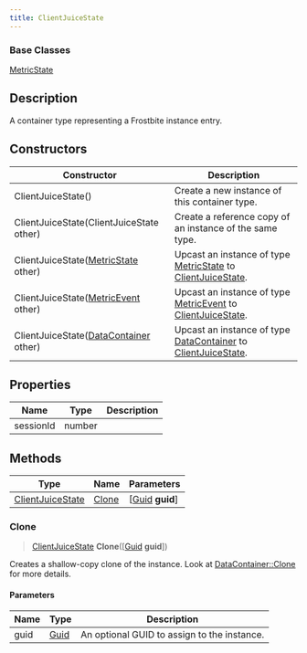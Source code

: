 ```yaml
---
title: ClientJuiceState
---
```

### Base Classes

[MetricState](MetricState)

## Description

A container type representing a Frostbite instance entry.

## Constructors

| Constructor                                                                 | Description                                                                                                             |
| --------------------------------------------------------------------------- | ----------------------------------------------------------------------------------------------------------------------- |
| ClientJuiceState()                                                          | Create a new instance of this container type.                                                                           |
| ClientJuiceState(ClientJuiceState other)                                    | Create a reference copy of an instance of the same type.                                                                |
| ClientJuiceState([MetricState](MetricState) other)                          | Upcast an instance of type [MetricState](MetricState) to [ClientJuiceState](ClientJuiceState).                          |
| ClientJuiceState([MetricEvent](MetricEvent) other)                          | Upcast an instance of type [MetricEvent](MetricEvent) to [ClientJuiceState](ClientJuiceState).                          |
| ClientJuiceState([DataContainer](/vext/ref/shared/class/datacontainer) other) | Upcast an instance of type [DataContainer](/vext/ref/shared/class/datacontainer) to [ClientJuiceState](ClientJuiceState). |

## Properties

| Name      | Type   | Description |
| --------- | ------ | ----------- |
| sessionId | number |             |

## Methods

| Type                                 | Name            | Parameters                                     |
| ------------------------------------ | --------------- | ---------------------------------------------- |
| [ClientJuiceState](ClientJuiceState) | [Clone](#clone) | \[[Guid](/vext/ref/shared/class/guid) **guid**\] |

### Clone

> [ClientJuiceState](ClientJuiceState) **Clone**(\[[Guid](/vext/ref/shared/class/guid) **guid**\])

Creates a shallow-copy clone of the instance. Look at [DataContainer::Clone](/vext/ref/shared/class/datacontainer#clone) for more details.

#### Parameters

| Name | Type         | Description                                 |
| ---- | ------------ | ------------------------------------------- |
| guid | [Guid](Guid) | An optional GUID to assign to the instance. |
